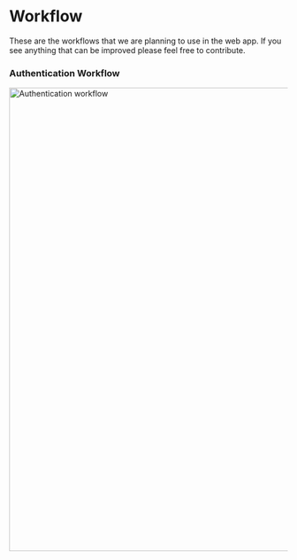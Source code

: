 # Workflow

These are the workflows that we are planning to use in the web app. If you see anything that can be improved please feel free to contribute.

### Authentication Workflow

<img width="837" alt="Authentication workflow" src="https://user-images.githubusercontent.com/66846202/137598589-10099587-77f3-4f8b-a84b-3e8e99ca6acf.png">
